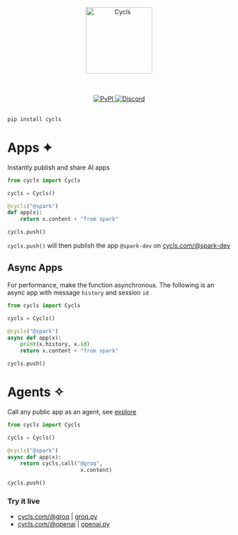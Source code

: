 </br></br>
<p align="center">
    <picture>
      <source media="(prefers-color-scheme: dark)" srcset="https://cycls.com/static/assets/logo-gold.svg">
      <source media="(prefers-color-scheme: light)" srcset="https://cycls.com/static/assets/logo.svg">
      <img alt="Cycls" src="https://cycls.com/static/assets/logo.svg" width="150">
    </picture>
</p>
</br></br>

<div align="center">
    <a href="https://pypi.org/project/cycls/" target="_blank" rel="noopener noreferrer">
        <img loading="lazy" src="https://img.shields.io/pypi/v/cycls.svg" alt="PyPI" class="img_ev3q" style="display: inline;">
    </a>
    <a href="https://discord.gg/BMnaMatDC7" target="_blank" rel="noopener noreferrer">
        <img loading="lazy" src="https://img.shields.io/discord/1175782747164389466" alt="Discord" class="img_ev3q" style="display: inline;">
    </a>
</div>

</br>

```sh
pip install cycls
```

# Apps ✦
Instantly publish and share AI apps

```py
from cycls import Cycls

cycls = Cycls()

@cycls("@spark")
def app(x):
    return x.content + "from spark"

cycls.push()
```
`cycls.push()` will then publish the app `@spark-dev` on [cycls.com/@spark-dev](https://cycls.com/@spark-dev)
## Async Apps
For performance, make the function asynchronous. The following is an async app with message `history` and session `id`
```py
from cycls import Cycls

cycls = Cycls()

@cycls("@spark")
async def app(x):
    print(x.history, x.id)
    return x.content + "from spark"

cycls.push()
```

# Agents ✧
Call any public app as an agent, see [explore](https://explore.cycls.com)
```py
from cycls import Cycls

cycls = Cycls()

@cycls("@spark")
async def app(x):
    return cycls.call("@groq",
                       x.content)

cycls.push()
```

### Try it live
- [cycls.com/@groq](https://cycls.com/@groq)     | [groq.py](https://github.com/Cycls/examples/blob/main/groq.py)
- [cycls.com/@openai](https://cycls.com/@openai) | [openai.py](https://github.com/Cycls/examples/blob/main/openai.py)
